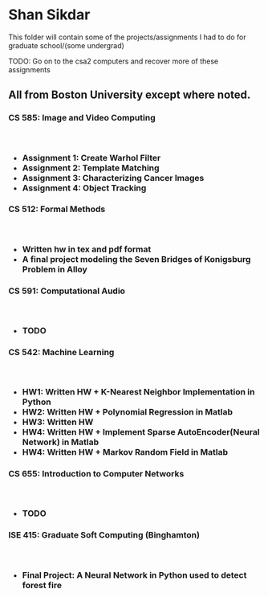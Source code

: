 <h1>Shan Sikdar</h1>

This folder will contain some of the projects/assignments I had to do for graduate school/(some undergrad)

TODO: Go on to the csa2 computers and recover more of these assignments
 
<h2>All from Boston University except where noted.</h2>
<h3> CS 585: Image and Video Computing <h3> <br />
<ul>
  <li>Assignment 1: Create Warhol Filter</li>
  <li>Assignment 2: Template Matching </li>
  <li>Assignment 3: Characterizing Cancer Images</li>
  <li>Assignment 4: Object Tracking</li>
</ul>

<h3> CS 512: Formal Methods <h3> <br />
<ul>
  <li>Written hw in tex and pdf format</li>
  <li>A final project modeling the Seven Bridges of Konigsburg Problem in Alloy</li>
</ul>

<h3> CS 591: Computational Audio <h3> <br />
<ul>
	<li>TODO</li>

</ul>

<h3> CS 542: Machine Learning <h3> <br />
<ul>
   <li>HW1: Written HW + K-Nearest Neighbor Implementation in Python</li>
  <li>HW2: Written HW + Polynomial Regression in Matlab</li>
  <li>HW3: Written HW </li>
  <li>HW4: Written HW + Implement Sparse AutoEncoder(Neural Network) in Matlab</li>
  <li>HW4: Written HW + Markov Random Field in Matlab</li>
</ul>

<h3> CS 655: Introduction to Computer Networks <h3> <br />
<ul>
  <li>TODO</li>
</ul>

<h3> ISE 415: Graduate Soft Computing (Binghamton) <h3> <br />
<ul>
  <li>Final Project: A Neural Network in Python used to detect forest fire</li>
</ul>










